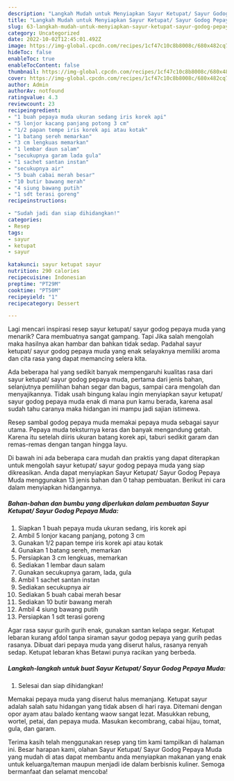 ```yaml
---
description: "Langkah Mudah untuk Menyiapkan Sayur Ketupat/ Sayur Godog Pepaya Muda yang Sempurna, Buat Buka Puasa}"
title: "Langkah Mudah untuk Menyiapkan Sayur Ketupat/ Sayur Godog Pepaya Muda yang Sempurna, Buat Buka Puasa}"
slug: 63-langkah-mudah-untuk-menyiapkan-sayur-ketupat-sayur-godog-pepaya-muda-yang-sempurna-buat-buka-puasa
category: Uncategorized
date: 2022-10-02T12:45:01.492Z
image: https://img-global.cpcdn.com/recipes/1cf47c10c8b8008c/680x482cq70/sayur-ketupat-sayur-godog-pepaya-muda-foto-resep-utama.jpg
hideToc: false
enableToc: true
enableTocContent: false
thumbnail: https://img-global.cpcdn.com/recipes/1cf47c10c8b8008c/680x482cq70/sayur-ketupat-sayur-godog-pepaya-muda-foto-resep-utama.jpg
cover: https://img-global.cpcdn.com/recipes/1cf47c10c8b8008c/680x482cq70/sayur-ketupat-sayur-godog-pepaya-muda-foto-resep-utama.jpg
author: Admin
authorAv: notfound
ratingvalue: 4.3
reviewcount: 23
recipeingredient:
- "1 buah pepaya muda ukuran sedang iris korek api"
- "5 lonjor kacang panjang potong 3 cm"
- "1/2 papan tempe iris korek api atau kotak"
- "1 batang sereh memarkan"
- "3 cm lengkuas memarkan"
- "1 lembar daun salam"
- "secukupnya garam lada gula"
- "1 sachet santan instan"
- "secukupnya air"
- "5 buah cabai merah besar"
- "10 butir bawang merah"
- "4 siung bawang putih"
- "1 sdt terasi goreng"
recipeinstructions:

- "Sudah jadi dan siap dihidangkan!"
categories:
- Resep
tags:
- sayur
- ketupat
- sayur

katakunci: sayur ketupat sayur 
nutrition: 290 calories
recipecuisine: Indonesian
preptime: "PT29M"
cooktime: "PT50M"
recipeyield: "1"
recipecategory: Dessert

---
```



Lagi mencari inspirasi resep sayur ketupat/ sayur godog pepaya muda yang menarik? Cara membuatnya sangat gampang. Tapi Jika salah mengolah maka hasilnya akan hambar dan bahkan tidak sedap. Padahal sayur ketupat/ sayur godog pepaya muda yang enak selayaknya memiliki aroma dan cita rasa yang dapat memancing selera kita.


Ada beberapa hal yang sedikit banyak mempengaruhi kualitas rasa dari sayur ketupat/ sayur godog pepaya muda, pertama dari jenis bahan, selanjutnya pemilihan bahan segar dan bagus, sampai cara mengolah dan menyajikannya. Tidak usah bingung kalau ingin menyiapkan sayur ketupat/ sayur godog pepaya muda enak di mana pun kamu berada, karena asal sudah tahu caranya maka hidangan ini mampu jadi sajian istimewa.

Resep sambal godog pepaya muda memakai pepaya muda sebagai sayur utama. Pepaya muda teksturnya keras dan banyak mengandung getah. Karena itu setelah diiris ukuran batang korek api, taburi sedikit garam dan remas-remas dengan tangan hingga layu.


Di bawah ini ada beberapa cara mudah dan praktis yang dapat diterapkan untuk mengolah sayur ketupat/ sayur godog pepaya muda yang siap dikreasikan. Anda dapat menyiapkan Sayur Ketupat/ Sayur Godog Pepaya Muda menggunakan 13 jenis bahan dan 0 tahap pembuatan. Berikut ini cara dalam menyiapkan hidangannya.

<!--inarticleads1-->

##### Bahan-bahan dan bumbu yang diperlukan dalam pembuatan Sayur Ketupat/ Sayur Godog Pepaya Muda:

1. Siapkan 1 buah pepaya muda ukuran sedang, iris korek api
1. Ambil 5 lonjor kacang panjang, potong 3 cm
1. Gunakan 1/2 papan tempe iris korek api atau kotak
1. Gunakan 1 batang sereh, memarkan
1. Persiapkan 3 cm lengkuas, memarkan
1. Sediakan 1 lembar daun salam
1. Gunakan secukupnya garam, lada, gula
1. Ambil 1 sachet santan instan
1. Sediakan secukupnya air
1. Sediakan 5 buah cabai merah besar
1. Sediakan 10 butir bawang merah
1. Ambil 4 siung bawang putih
1. Persiapkan 1 sdt terasi goreng


Agar rasa sayur gurih gurih enak, gunakan santan kelapa segar. Ketupat lebaran kurang afdol tanpa siraman sayur godog pepaya yang gurih pedas rasanya. Dibuat dari pepaya muda yang diserut halus, rasanya renyah sedap. Ketupat lebaran khas Betawi punya racikan yang berbeda. 

<!--inarticleads2-->

##### Langkah-langkah untuk buat Sayur Ketupat/ Sayur Godog Pepaya Muda:


1. Selesai dan siap dihidangkan!

Memakai pepaya muda yang diserut halus memanjang. Ketupat sayur adalah salah satu hidangan yang tidak absen di hari raya. Ditemani dengan opor ayam atau balado kentang waow sangat lezat. Masukkan rebung, wortel, petai, dan pepaya muda. Masukan kecombrang, cabai hijau, tomat, gula, dan garam. 

Terima kasih telah menggunakan resep yang tim kami tampilkan di halaman ini. Besar harapan kami, olahan Sayur Ketupat/ Sayur Godog Pepaya Muda yang mudah di atas dapat membantu anda menyiapkan makanan yang enak untuk keluarga/teman maupun menjadi ide dalam berbisnis kuliner. Semoga bermanfaat dan selamat mencoba!
